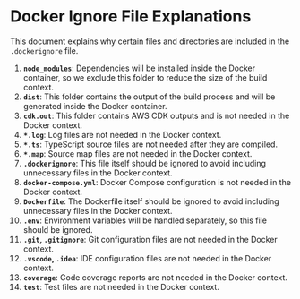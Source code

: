 # Docker Ignore File Explanations

This document explains why certain files and directories are included in the `.dockerignore` file.

1. **`node_modules`**: Dependencies will be installed inside the Docker container, so we exclude this folder to reduce the size of the build context.
2. **`dist`**: This folder contains the output of the build process and will be generated inside the Docker container.
3. **`cdk.out`**: This folder contains AWS CDK outputs and is not needed in the Docker context.
4. **`*.log`**: Log files are not needed in the Docker context.
5. **`*.ts`**: TypeScript source files are not needed after they are compiled.
6. **`*.map`**: Source map files are not needed in the Docker context.
7. **`.dockerignore`**: This file itself should be ignored to avoid including unnecessary files in the Docker context.
8. **`docker-compose.yml`**: Docker Compose configuration is not needed in the Docker context.
9. **`Dockerfile`**: The Dockerfile itself should be ignored to avoid including unnecessary files in the Docker context.
10. **`.env`**: Environment variables will be handled separately, so this file should be ignored.
11. **`.git`, `.gitignore`**: Git configuration files are not needed in the Docker context.
12. **`.vscode`, `.idea`**: IDE configuration files are not needed in the Docker context.
13. **`coverage`**: Code coverage reports are not needed in the Docker context.
14. **`test`**: Test files are not needed in the Docker context.
